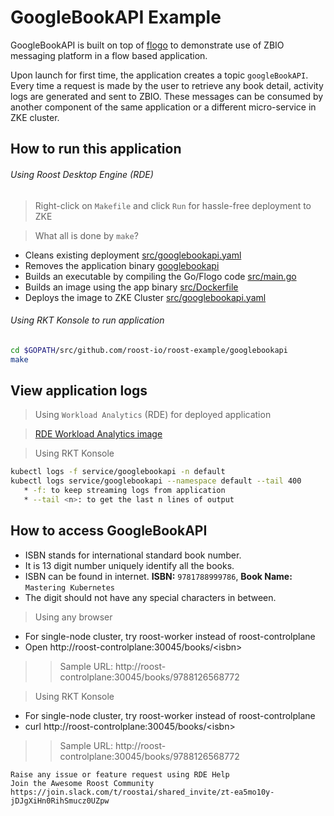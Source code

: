 # GoogleBookAPI Example

GoogleBookAPI is built on top of [flogo](https://www.flogo.io/) to demonstrate use of ZBIO messaging platform in a flow based application.

Upon launch for first time, the application creates a topic `googleBookAPI`. 
Every time a request is made by the user to retrieve any book detail, activity logs are generated and sent to ZBIO. These messages can be consumed by another component of the same application or a different micro-service in ZKE cluster.

## How to run this application

###### Using Roost Desktop Engine (RDE)

> Right-click on `Makefile` and click `Run` for hassle-free deployment to ZKE

 >What all is done by `make`?
  * Cleans existing deployment [src/googlebookapi.yaml](src/googlebookapi.yaml)
  * Removes the application binary [googlebookapi](googlebookapi)
  * Builds an executable by compiling the Go/Flogo code [src/main.go](src/main.go)
  * Builds an image using the app binary [src/Dockerfile](src/Dockerfile)
  * Deploys the image to ZKE Cluster [src/googlebookapi.yaml](src/googlebookapi.yaml)

###### Using RKT Konsole to run application

```bash 
cd $GOPATH/src/github.com/roost-io/roost-example/googlebookapi
make
```

## View application logs 
> Using `Workload Analytics` (RDE) for deployed application

> [RDE Workload Analytics image](show_GoogleBookAPI_pod_logs_and_workload_view)

> Using RKT Konsole
```bash
kubectl logs -f service/googlebookapi -n default
kubectl logs service/googlebookapi --namespace default --tail 400
   * -f: to keep streaming logs from application
   * --tail <n>: to get the last n lines of output
```
## How to access GoogleBookAPI
* ISBN stands for international standard book number.
* It is 13 digit number uniquely identify all the books.
* ISBN can be found in internet. 
 **ISBN:** `9781788999786`, **Book Name:** `Mastering Kubernetes`
* The digit should not have any special characters in between.

> Using any browser 
* For single-node cluster, try roost-worker instead of roost-controlplane
* Open http://roost-controlplane:30045/books/<isbn\>
>>Sample URL: http://roost-controlplane:30045/books/9788126568772

> Using RKT Konsole
  * For single-node cluster, try roost-worker instead of roost-controlplane
  * curl http://roost-controlplane:30045/books/<isbn\>
  >>Sample URL: http://roost-controlplane:30045/books/9788126568772

``` 
Raise any issue or feature request using RDE Help
Join the Awesome Roost Community https://join.slack.com/t/roostai/shared_invite/zt-ea5mo10y-jDJgXiHn0RihSmucz0UZpw
```
